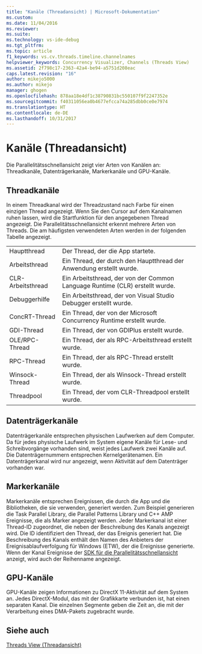 ```yaml
---
title: "Kanäle (Threadansicht) | Microsoft-Dokumentation"
ms.custom: 
ms.date: 11/04/2016
ms.reviewer: 
ms.suite: 
ms.technology: vs-ide-debug
ms.tgt_pltfrm: 
ms.topic: article
f1_keywords: vs.cv.threads.timeline.channelnames
helpviewer_keywords: Concurrency Visualizer, Channels (Threads View)
ms.assetid: 2f798c17-2363-42a4-be94-a5751d208eac
caps.latest.revision: "16"
author: mikejo5000
ms.author: mikejo
manager: ghogen
ms.openlocfilehash: 878aa18e4df1c38790831bc550107f9f2247352e
ms.sourcegitcommit: f40311056ea0b4677efcca74a285dbb0ce0e7974
ms.translationtype: HT
ms.contentlocale: de-DE
ms.lasthandoff: 10/31/2017
---
```

# <a name="channels-threads-view"></a>Kanäle (Threadansicht)
Die Parallelitätsschnellansicht zeigt vier Arten von Kanälen an: Threadkanäle, Datenträgerkanäle, Markerkanäle und GPU-Kanäle.  
  
## <a name="thread-channels"></a>Threadkanäle  
 In einem Threadkanal wird der Threadzustand nach Farbe für einen einzigen Thread angezeigt. Wenn Sie den Cursor auf dem Kanalnamen ruhen lassen, wird die Startfunktion für den angegebenen Thread angezeigt. Die Parallelitätsschnellansicht erkennt mehrere Arten von Threads. Die am häufigsten verwendeten Arten werden in der folgenden Tabelle angezeigt.  
  
|||  
|-|-|  
|Hauptthread|Der Thread, der die App startete.|  
|Arbeitsthread|Ein Thread, der durch den Hauptthread der Anwendung erstellt wurde.|  
|CLR-Arbeitsthread|Ein Arbeitsthread, der von der Common Language Runtime (CLR) erstellt wurde.|  
|Debuggerhilfe|Ein Arbeitsthread, der von Visual Studio Debugger erstellt wurde.|  
|ConcRT-Thread|Ein Thread, der von der Microsoft Concurrency Runtime erstellt wurde.|  
|GDI-Thread|Ein Thread, der von GDIPlus erstellt wurde.|  
|OLE/RPC-Thread|Ein Thread, der als RPC-Arbeitsthread erstellt wurde.|  
|RPC-Thread|Ein Thread, der als RPC-Thread erstellt wurde.|  
|Winsock-Thread|Ein Thread, der als Winsock-Thread erstellt wurde.|  
|Threadpool|Ein Thread, der vom CLR-Threadpool erstellt wurde.|  
  
## <a name="disk-channels"></a>Datenträgerkanäle  
 Datenträgerkanäle entsprechen physischen Laufwerken auf dem Computer. Da für jedes physische Laufwerk im System eigene Kanäle für Lese- und Schreibvorgänge vorhanden sind, weist jedes Laufwerk zwei Kanäle auf. Die Datenträgernummern entsprechen Kernelgerätenamen. Ein Datenträgerkanal wird nur angezeigt, wenn Aktivität auf dem Datenträger vorhanden war.  
  
## <a name="marker-channels"></a>Markerkanäle  
 Markerkanäle entsprechen Ereignissen, die durch die App und die Bibliotheken, die sie verwenden, generiert werden. Zum Beispiel generieren die Task Parallel Library, die Parallel Patterns Library und C++ AMP Ereignisse, die als Marker angezeigt werden. Jeder Markerkanal ist einer Thread-ID zugeordnet, die neben der Beschreibung des Kanals angezeigt wird. Die ID identifiziert den Thread, der das Ereignis generiert hat. Die Beschreibung des Kanals enthält den Namen des Anbieters der Ereignisablaufverfolgung für Windows (ETW), der die Ereignisse generierte. Wenn der Kanal Ereignisse der [ SDK für die Parallelitätsschnellansicht](../profiling/concurrency-visualizer-sdk.md) anzeigt, wird auch der Reihenname angezeigt.  
  
## <a name="gpu-channels"></a>GPU-Kanäle  
 GPU-Kanäle zeigen Informationen zu DirectX 11-Aktivität auf dem System an.  Jedes DirectX-Modul, das mit der Grafikkarte verbunden ist, hat einen separaten Kanal.  Die einzelnen Segmente geben die Zeit an, die mit der Verarbeitung eines DMA-Pakets zugebracht wurde.  
  
## <a name="see-also"></a>Siehe auch  
 [Threads View (Threadansicht)](../profiling/threads-view-parallel-performance.md)
